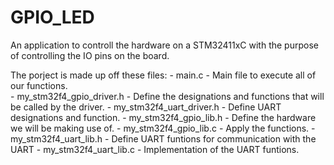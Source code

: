 # GPIO_LED
 An application to controll the hardware on a STM32411xC with the purpose of controlling the IO pins on the board.

 The porject is made up off these files:
    - main.c - Main file to execute all of our functions. <br>
    - my_stm32f4_gpio_driver.h - Define the designations and functions that will be called by the driver.
    - my_stm32f4_uart_driver.h - Define UART designations and function.
    - my_stm32f4_gpio_lib.h - Define the hardware we will be making use of.
    - my_stm32f4_gpio_lib.c - Apply the functions.
    - my_stm32f4_uart_lib.h - Define UART funtions for communication with the UART
    - my_stm32f4_uart_lib.c - Implementation of the UART funtions.
